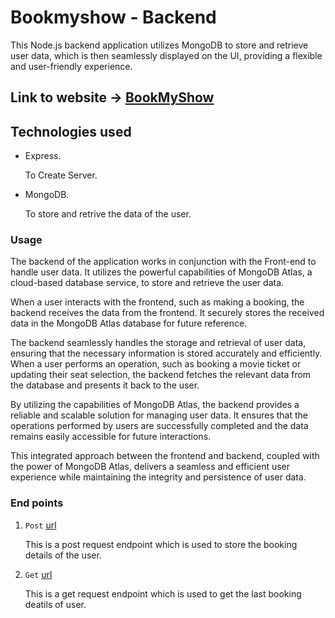 # Bookmyshow - Backend

This Node.js backend application utilizes MongoDB to store and retrieve user data, which is then seamlessly displayed on the UI, providing a flexible and user-friendly experience.

## Link to website -> [BookMyShow](https://bookmyshow-iwij.onrender.com/)


## Technologies used
- Express.
   
    To Create Server.
- MongoDB.

    To store and retrive the data of the user.

### Usage 
The backend of the application works in conjunction with the Front-end to handle user data. It utilizes the powerful capabilities of MongoDB Atlas, a cloud-based database service, to store and retrieve the user data.

When a user interacts with the frontend, such as making a booking, the backend receives the data from the frontend. It securely stores the received data in the MongoDB Atlas database for future reference.

The backend seamlessly handles the storage and retrieval of user data, ensuring that the necessary information is stored accurately and efficiently. When a user performs an operation, such as booking a movie ticket or updating their seat selection, the backend fetches the relevant data from the database and presents it back to the user.

By utilizing the capabilities of MongoDB Atlas, the backend provides a reliable and scalable solution for managing user data. It ensures that the operations performed by users are successfully completed and the data remains easily accessible for future interactions.

This integrated approach between the frontend and backend, coupled with the power of MongoDB Atlas, delivers a seamless and efficient user experience while maintaining the integrity and persistence of user data.



### End points
1. `Post` [url](https://bookmyshow-api.onrender.com/api/booking)

   This is a post request endpoint which is used to store the booking details of the user.

2. `Get` [url](https://bookmyshow-api.onrender.com/api/booking)

   This is a get request endpoint which is used to get the last booking deatils of user.



